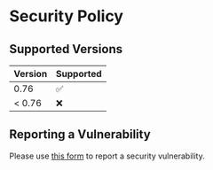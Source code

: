 # Security Policy

## Supported Versions

| Version | Supported          |
|---------| ------------------ |
| 0.76    | :white_check_mark: |
| < 0.76  | :x:                |

## Reporting a Vulnerability

Please use [this form](https://github.com/vacanza/holidays/security/advisories/new) to report a security vulnerability.
